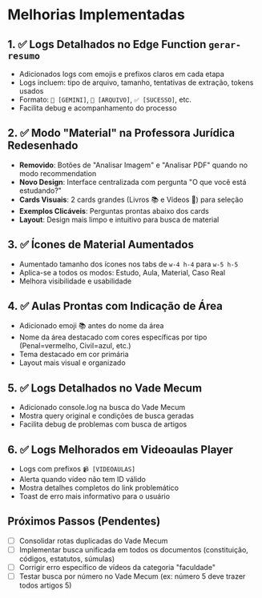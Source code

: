 # Melhorias Implementadas

## 1. ✅ Logs Detalhados no Edge Function `gerar-resumo`
- Adicionados logs com emojis e prefixos claros em cada etapa
- Logs incluem: tipo de arquivo, tamanho, tentativas de extração, tokens usados
- Formato: `🤖 [GEMINI]`, `📄 [ARQUIVO]`, `✅ [SUCESSO]`, etc.
- Facilita debug e acompanhamento do processo

## 2. ✅ Modo "Material" na Professora Jurídica Redesenhado
- **Removido**: Botões de "Analisar Imagem" e "Analisar PDF" quando no modo recommendation
- **Novo Design**: Interface centralizada com pergunta "O que você está estudando?"
- **Cards Visuais**: 2 cards grandes (Livros 📚 e Vídeos 🎥) para seleção
- **Exemplos Clicáveis**: Perguntas prontas abaixo dos cards
- **Layout**: Design mais limpo e intuitivo para busca de material

## 3. ✅ Ícones de Material Aumentados
- Aumentado tamanho dos ícones nos tabs de `w-4 h-4` para `w-5 h-5`
- Aplica-se a todos os modos: Estudo, Aula, Material, Caso Real
- Melhora visibilidade e usabilidade

## 4. ✅ Aulas Prontas com Indicação de Área
- Adicionado emoji 📚 antes do nome da área
- Nome da área destacado com cores específicas por tipo (Penal=vermelho, Civil=azul, etc.)
- Tema destacado em cor primária
- Layout mais visual e organizado

## 5. ✅ Logs Detalhados no Vade Mecum
- Adicionado console.log na busca do Vade Mecum
- Mostra query original e condições de busca geradas
- Facilita debug de problemas com busca de artigos

## 6. ✅ Logs Melhorados em Videoaulas Player
- Logs com prefixos `📹 [VIDEOAULAS]`
- Alerta quando vídeo não tem ID válido
- Mostra detalhes completos do link problemático
- Toast de erro mais informativo para o usuário

## Próximos Passos (Pendentes)
- [ ] Consolidar rotas duplicadas do Vade Mecum
- [ ] Implementar busca unificada em todos os documentos (constituição, códigos, estatutos, súmulas)
- [ ] Corrigir erro específico de vídeos da categoria "faculdade"
- [ ] Testar busca por número no Vade Mecum (ex: número 5 deve trazer todos artigos 5)
